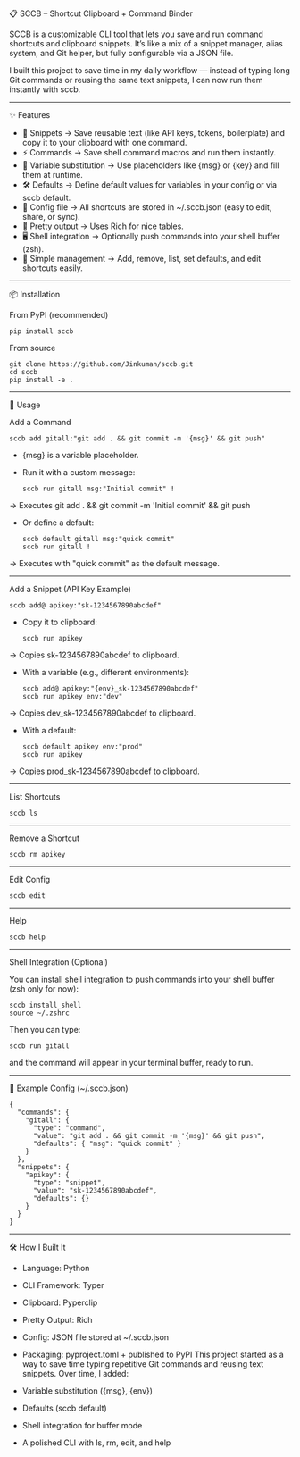 📋 SCCB – Shortcut Clipboard + Command Binder

SCCB is a customizable CLI tool that lets you save and run command shortcuts and clipboard snippets.
It’s like a mix of a snippet manager, alias system, and Git helper, but fully configurable via a JSON file.

I built this project to save time in my daily workflow — instead of typing long Git commands or reusing the same text snippets, I can now run them instantly with sccb.

---

✨ Features

- 🔖 Snippets → Save reusable text (like API keys, tokens, boilerplate) and copy it to your clipboard with one command.
- ⚡ Commands → Save shell command macros and run them instantly.
- 📝 Variable substitution → Use placeholders like {msg} or {key} and fill them at runtime.
- 🛠 Defaults → Define default values for variables in your config or via sccb default.
- 📂 Config file → All shortcuts are stored in ~/.sccb.json (easy to edit, share, or sync).
- 🎨 Pretty output → Uses Rich for nice tables.
- 🖥 Shell integration → Optionally push commands into your shell buffer (zsh).
- 🧹 Simple management → Add, remove, list, set defaults, and edit shortcuts easily.

---

📦 Installation

From PyPI (recommended)

    pip install sccb

From source

    git clone https://github.com/Jinkuman/sccb.git
    cd sccb
    pip install -e .

---

🚀 Usage

Add a Command

    sccb add gitall:"git add . && git commit -m '{msg}' && git push"

- {msg} is a variable placeholder.

- Run it with a custom message:

      sccb run gitall msg:"Initial commit" !

→ Executes git add . && git commit -m 'Initial commit' && git push

- Or define a default:

      sccb default gitall msg:"quick commit"
      sccb run gitall !

→ Executes with "quick commit" as the default message.

---

Add a Snippet (API Key Example)

    sccb add@ apikey:"sk-1234567890abcdef"

- Copy it to clipboard:

      sccb run apikey

→ Copies sk-1234567890abcdef to clipboard.

- With a variable (e.g., different environments):

      sccb add@ apikey:"{env}_sk-1234567890abcdef"
      sccb run apikey env:"dev"

→ Copies dev_sk-1234567890abcdef to clipboard.

- With a default:

      sccb default apikey env:"prod"
      sccb run apikey

→ Copies prod_sk-1234567890abcdef to clipboard.

---

List Shortcuts

    sccb ls

---

Remove a Shortcut

    sccb rm apikey

---

Edit Config

    sccb edit

---

Help

    sccb help

---

Shell Integration (Optional)

You can install shell integration to push commands into your shell buffer (zsh only for now):

    sccb install_shell
    source ~/.zshrc

Then you can type:

    sccb run gitall

and the command will appear in your terminal buffer, ready to run.

---

📌 Example Config (~/.sccb.json)

    {
      "commands": {
        "gitall": {
          "type": "command",
          "value": "git add . && git commit -m '{msg}' && git push",
          "defaults": { "msg": "quick commit" }
        }
      },
      "snippets": {
        "apikey": {
          "type": "snippet",
          "value": "sk-1234567890abcdef",
          "defaults": {}
        }
      }
    }

---

🛠 How I Built It

- Language: Python
- CLI Framework: Typer
- Clipboard: Pyperclip
- Pretty Output: Rich
- Config: JSON file stored at ~/.sccb.json
- Packaging: pyproject.toml + published to PyPI
  This project started as a way to save time typing repetitive Git commands and reusing text snippets. Over time, I added:

- Variable substitution ({msg}, {env})
- Defaults (sccb default)
- Shell integration for buffer mode
- A polished CLI with ls, rm, edit, and help
